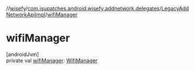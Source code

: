 //[wisefy](../../../index.md)/[com.isupatches.android.wisefy.addnetwork.delegates](../index.md)/[LegacyAddNetworkApiImpl](index.md)/[wifiManager](wifi-manager.md)

# wifiManager

[androidJvm]\
private val [wifiManager](wifi-manager.md): [WifiManager](https://developer.android.com/reference/kotlin/android/net/wifi/WifiManager.html)
